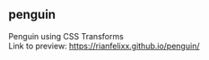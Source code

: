 ## penguin
Penguin using CSS Transforms <br>
Link to preview: https://rianfelixx.github.io/penguin/
